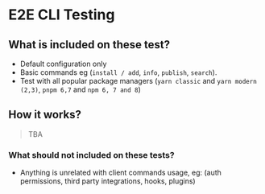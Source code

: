 # E2E CLI Testing

## What is included on these test?

- Default configuration only
- Basic commands eg (`install / add`, `info`, `publish`, `search`).
- Test with all popular package managers (`yarn classic` and `yarn modern (2,3)`, `pnpm 6,7` and `npm 6, 7 and 8`)

## How it works?

> TBA

### What should not included on these tests?

- Anything is unrelated with client commands usage, eg: (auth permissions, third party integrations,
  hooks, plugins)

